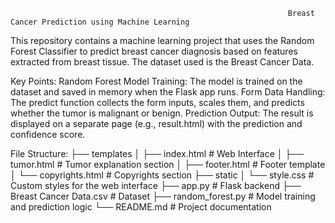                                                                   Breast Cancer Prediction using Machine Learning 
This repository contains a machine learning project that uses the Random Forest Classifier to predict breast cancer diagnosis based on features extracted from breast tissue. The dataset used is the Breast Cancer Data.


Key Points:
Random Forest Model Training: The model is trained on the dataset and saved in memory when the Flask app runs.
Form Data Handling: The predict function collects the form inputs, scales them, and predicts whether the tumor is malignant or benign.
Prediction Output: The result is displayed on a separate page (e.g., result.html) with the prediction and confidence score.



File Structure: 
├── templates
│   ├── index.html             # Web Interface
│   ├── tumor.html             # Tumor explanation section
│   ├── footer.html            # Footer template
│   └── copyrights.html        # Copyrights section
├── static
│   └── style.css              # Custom styles for the web interface
├── app.py                     # Flask backend
├── Breast Cancer Data.csv      # Dataset
├── random_forest.py            # Model training and prediction logic
└── README.md                  # Project documentation




